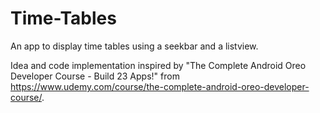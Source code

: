 # Time-Tables
An app to display time tables using a seekbar and a listview.

Idea and code implementation inspired by "The Complete Android Oreo Developer Course - Build 23 Apps!" from https://www.udemy.com/course/the-complete-android-oreo-developer-course/.
